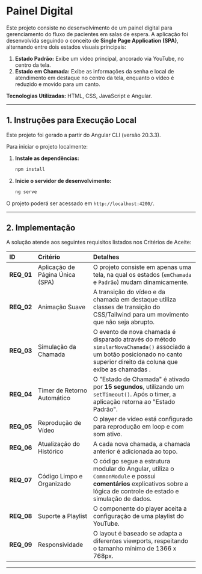 # Painel Digital

Este projeto consiste no desenvolvimento de um painel digital para gerenciamento do fluxo de pacientes em salas de espera. A aplicação foi desenvolvida seguindo o conceito de **Single Page Application (SPA)**, alternando entre dois estados visuais principais:

1.  **Estado Padrão:** Exibe um vídeo principal, ancorado via YouTube, no centro da tela.
2.  **Estado em Chamada:** Exibe as informações da senha e local de atendimento em destaque no centro da tela, enquanto o vídeo é reduzido e movido para um canto.

**Tecnologias Utilizadas:** HTML, CSS, JavaScript e Angular.

---

## 1. Instruções para Execução Local

Este projeto foi gerado a partir do Angular CLI (versão 20.3.3).

Para iniciar o projeto localmente:

1.  **Instale as dependências:**
    ```bash
    npm install
    ```
2.  **Inicie o servidor de desenvolvimento:**
    ```bash
    ng serve
    ```

O projeto poderá ser acessado em `http://localhost:4200/`.

---

## 2. Implementação

A solução atende aos seguintes requisitos listados nos Critérios de Aceite:

| ID         | Critério                        | Detalhes                                                                                                                                                                   |
| :--------- | :------------------------------ | :------------------------------------------------------------------------------------------------------------------------------------------------------------------------- |
| **REQ_01** | Aplicação de Página Única (SPA) | O projeto consiste em apenas uma tela, na qual os estados (`emChamada` e `Padrão`) mudam dinamicamente.                                                                    |
| **REQ_02** | Animação Suave                  | A transição do vídeo e da chamada em destaque utiliza classes de transição do CSS/Tailwind para um movimento que não seja abrupto.                                         |
| **REQ_03** | Simulação da Chamada            | O evento de nova chamada é disparado através do método `simularNovaChamada()` associado a um botão posicionado no canto superior direito da coluna que exibe as chamadas . |
| **REQ_04** | Timer de Retorno Automático     | O "Estado de Chamada" é ativado por **15 segundos**, utilizando um `setTimeout()`. Após o timer, a aplicação retorna ao "Estado Padrão".                                   |
| **REQ_05** | Reprodução de Vídeo             | O player de vídeo está configurado para reprodução em loop e com som ativo.                                                                                                |
| **REQ_06** | Atualização do Histórico        | A cada nova chamada, a chamada anterior é adicionada ao topo.                                                                                                              |
| **REQ_07** | Código Limpo e Organizado       | O código segue a estrutura modular do Angular, utiliza o `CommonModule` e possui **comentários** explicativos sobre a lógica de controle de estado e simulação de dados.   |
| **REQ_08** | Suporte a Playlist              | O componente do player aceita a configuração de uma playlist do YouTube.                                                                                                   |
| **REQ_09** | Responsividade                  | O layout é baseado se adapta a diferentes viewports, respeitando o tamanho mínimo de 1366 x 768px.                                                                         |

---

